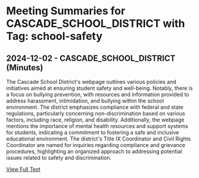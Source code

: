 # Meeting Summaries for CASCADE_SCHOOL_DISTRICT with Tag: school-safety

## 2024-12-02 - CASCADE_SCHOOL_DISTRICT (Minutes)

The Cascade School District's webpage outlines various policies and initiatives aimed at ensuring student safety and well-being. Notably, there is a focus on bullying prevention, with resources and information provided to address harassment, intimidation, and bullying within the school environment. The district emphasizes compliance with federal and state regulations, particularly concerning non-discrimination based on various factors, including race, religion, and disability. Additionally, the webpage mentions the importance of mental health resources and support systems for students, indicating a commitment to fostering a safe and inclusive educational environment. The district's Title IX Coordinator and Civil Rights Coordinator are named for inquiries regarding compliance and grievance procedures, highlighting an organized approach to addressing potential issues related to safety and discrimination.

[View Full Text](https://raw.githubusercontent.com/VoronoiPerspectives/WashingtonStateSchoolBoardExplorer/refs/heads/main/data/countries/usa/states/wa/counties/chelan/school_boards/cascade_school_district/2024/processed/2024-12-02-minutes.txt)

